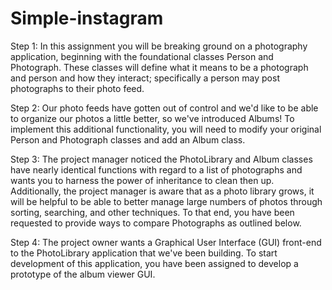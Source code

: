 # Simple-instagram

Step 1: In this assignment you will be breaking ground on a photography application, beginning with the foundational classes Person and Photograph. These classes will define what it means to be a photograph and person and how they interact; specifically a person may post photographs to their photo feed.


Step 2: Our photo feeds have gotten out of control and we'd like to be able to organize our photos a little better, so we've introduced Albums! To implement this additional functionality, you will need to modify your original Person and Photograph classes and add an Album class.


Step 3: The project manager noticed the PhotoLibrary and Album classes have nearly identical functions with regard to a list of photographs and wants you to harness the power of inheritance to clean then up. Additionally, the project manager is aware that as a photo library grows, it will be helpful to be able to better manage large numbers of photos through sorting, searching, and other techniques. To that end, you have been requested to provide ways to compare Photographs as outlined below.


Step 4:  The project owner wants a Graphical User Interface (GUI) front-end to the PhotoLibrary application that we've been building. To start development of this application, you have been assigned to develop a prototype of the album viewer GUI.

